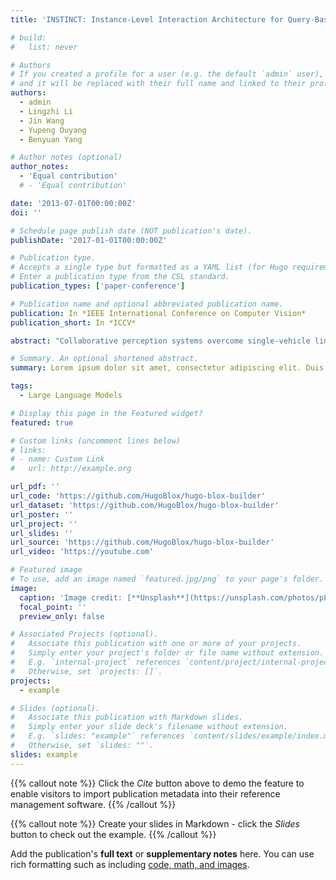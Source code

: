 ```yaml
---
title: 'INSTINCT: Instance-Level Interaction Architecture for Query-Based Collaborative Perception'

# build:
#   list: never

# Authors
# If you created a profile for a user (e.g. the default `admin` user), write the username (folder name) here
# and it will be replaced with their full name and linked to their profile.
authors:
  - admin
  - Lingzhi Li
  - Jin Wang
  - Yupeng Ouyang
  - Benyuan Yang

# Author notes (optional)
author_notes:
  - 'Equal contribution'
  # - 'Equal contribution'

date: '2013-07-01T00:00:00Z'
doi: ''

# Schedule page publish date (NOT publication's date).
publishDate: '2017-01-01T00:00:00Z'

# Publication type.
# Accepts a single type but formatted as a YAML list (for Hugo requirements).
# Enter a publication type from the CSL standard.
publication_types: ['paper-conference']

# Publication name and optional abbreviated publication name.
publication: In *IEEE International Conference on Computer Vision*
publication_short: In *ICCV*

abstract: "Collaborative perception systems overcome single-vehicle limitations in long-range detection and occlusion scenarios by integrating multi-agent sensory data, improving accuracy and safety. However, frequent cooperative interactions and real-time requirements impose stringent bandwidth constraints. Previous works proves that query-based instance-level interaction reduces bandwidth demands and manual priors, however, LiDAR-focused implementations in collaborative perception remain underdeveloped, with performance still trailing state-of-the-art approaches. To bridge this gap, we propose INSTINCT (instance-level interaction architecture), a novel collaborative perception framework featuring three core components: 1. a quality-aware filtering mechanism for high-quality instance feature selection; 2. a dual-branch detection routing scheme to decouple collaboration-irrelevant and collaboration-relevant instances; 3. a Cross Agent Local Instance Fusion module to aggregate local hybrid instance features. Additionally, we enhance the ground truth (GT) sampling technique to facilitate training with diverse hybrid instance features. Extensive experiments across multiple datasets demonstrate that INSTINCT achieves superior performance. Specifically, our method achieves an improvement in accuracy 13.23%/32.24% in DAIR-V2X and V2V4Real while reducing the communication bandwidth to 1/281 and 1/264 compared to state-of-the-art methods. The code will be released soon."

# Summary. An optional shortened abstract.
summary: Lorem ipsum dolor sit amet, consectetur adipiscing elit. Duis posuere tellus ac convallis placerat. Proin tincidunt magna sed ex sollicitudin condimentum.

tags:
  - Large Language Models

# Display this page in the Featured widget?
featured: true

# Custom links (uncomment lines below)
# links:
# - name: Custom Link
#   url: http://example.org

url_pdf: ''
url_code: 'https://github.com/HugoBlox/hugo-blox-builder'
url_dataset: 'https://github.com/HugoBlox/hugo-blox-builder'
url_poster: ''
url_project: ''
url_slides: ''
url_source: 'https://github.com/HugoBlox/hugo-blox-builder'
url_video: 'https://youtube.com'

# Featured image
# To use, add an image named `featured.jpg/png` to your page's folder.
image:
  caption: 'Image credit: [**Unsplash**](https://unsplash.com/photos/pLCdAaMFLTE)'
  focal_point: ''
  preview_only: false

# Associated Projects (optional).
#   Associate this publication with one or more of your projects.
#   Simply enter your project's folder or file name without extension.
#   E.g. `internal-project` references `content/project/internal-project/index.md`.
#   Otherwise, set `projects: []`.
projects:
  - example

# Slides (optional).
#   Associate this publication with Markdown slides.
#   Simply enter your slide deck's filename without extension.
#   E.g. `slides: "example"` references `content/slides/example/index.md`.
#   Otherwise, set `slides: ""`.
slides: example
---
```


{{% callout note %}}
Click the _Cite_ button above to demo the feature to enable visitors to import publication metadata into their reference management software.
{{% /callout %}}

{{% callout note %}}
Create your slides in Markdown - click the _Slides_ button to check out the example.
{{% /callout %}}

Add the publication's **full text** or **supplementary notes** here. You can use rich formatting such as including [code, math, and images](https://docs.hugoblox.com/content/writing-markdown-latex/).
